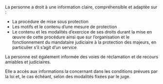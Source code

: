 La personne a droit à une information claire, compréhensible et adaptée sur :

- La procédure de mise sous protection
- Les motifs et le contenu d’une mesure de protection
- Le contenu et les modalités d’exercice de ses droits durant la mise en œuvre de cette procédure ainsi que sur l’organisation et le fonctionnement du mandataire judiciaire à la protection des majeurs, en particulier s’il s’agit d’un service

La personne est également informée des voies de réclamation et de recours amiables et judiciaires.

Elle a accès aux informations la concernant dans les conditions prévues par la loi et, le cas échéant, selon des modalités fixées par le juge.
